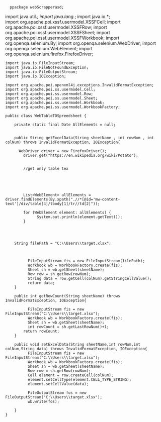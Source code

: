       ppackage webScrapperasd;
      
      
      
      
      
      
      
      
      
      
      
import java.util.*; 
import java.lang.*; 
import  java.io.*;  
import org.apache.poi.xssf.usermodel.XSSFCell; 
import org.apache.poi.xssf.usermodel.XSSFRow; 
import org.apache.poi.xssf.usermodel.XSSFSheet; 
import org.apache.poi.xssf.usermodel.XSSFWorkbook; 
import org.openqa.selenium.By; 
import org.openqa.selenium.WebDriver; 
import org.openqa.selenium.WebElement; 
import org.openqa.selenium.firefox.FirefoxDriver;  





    import java.io.FileInputStream;
    import java.io.FileNotFoundException;
    import java.io.FileOutputStream;
    import java.io.IOException;

    import org.apache.poi.openxml4j.exceptions.InvalidFormatException;
    import org.apache.poi.ss.usermodel.Cell;
    import org.apache.poi.ss.usermodel.Row;
    import org.apache.poi.ss.usermodel.Sheet;
    import org.apache.poi.ss.usermodel.Workbook;
    import org.apache.poi.ss.usermodel.WorkbookFactory;

    public class WebTableTOSpreedsheet {

        private static final Date AllElements = null;


        public String getExcelData(String sheetName , int rowNum , int colNum) throws InvalidFormatException, IOException{

          WebDriver driver = new FirefoxDriver();
            driver.get("https://en.wikipedia.org/wiki/Potato");


            //get only table tex





            List<WebElement> allElements = driver.findElements(By.xpath(".//*[@id='mw-content-text']/div/table[4]/tbody[1]/tr//td[2]")); 

            for (WebElement element: allElements) {
                  System.out.println(element.getText());
            }




        String filePath = "C:\\Users\\target.xlsx";



              FileInputStream fis = new FileInputStream(filePath);
              Workbook wb = WorkbookFactory.create(fis);
              Sheet sh = wb.getSheet(sheetName);    
              Row row = sh.getRow(rowNum);
              String data = row.getCell(colNum).getStringCellValue();
              return data;
        }

        public int getRowCount(String sheetName) throws InvalidFormatException, IOException{

              FileInputStream fis = new FileInputStream("C:\\Users\\target.xlsx");
              Workbook wb = WorkbookFactory.create(fis);
              Sheet sh = wb.getSheet(sheetName);
              int rowCount = sh.getLastRowNum()+1;
            return rowCount;
        }

        public void setExcelData(String sheetName,int rowNum,int colNum,String data) throws InvalidFormatException, IOException{
              FileInputStream fis = new FileInputStream("C:\\Users\\target.xlsx");
              Workbook wb = WorkbookFactory.create(fis);
              Sheet sh = wb.getSheet(sheetName);
              Row row = sh.getRow(rowNum);
              Cell element = row.createCell(colNum);
              element.setCellType(element.CELL_TYPE_STRING);
              element.setCellValue(data);

              FileOutputStream fos = new FileOutputStream("C:\\Users\\target.xlsx");
              wb.write(fos);

        }
    }
